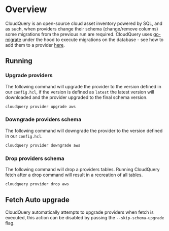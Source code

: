 # Overview

CloudQuery is an open-source cloud asset inventory powered by SQL, and as such, when providers change their schema (change/remove columns) some migrations from the previous run are required. CloudQuery uses [go-migrate](https://github.com/golang-migrate/migrate) under the hood to execute migrations on the database - see how to add them to a provider [here](./developers/sdk/migrations/overview.md).


## Running

### Upgrade providers 

The following command will upgrade the provider to the version defined in our `config.hcl`, if the version is defined as `latest` the latest version will downloaded and the provider upgraded to the final schema version.

```bash
cloudquery provider upgrade aws
```

### Downgrade providers schema

The following command will downgrade the provider to the version defined in our `config.hcl`.
```bash
cloudquery provider downgrade aws
```


### Drop providers schema

The following command will drop a providers tables. Running CloudQuery  fetch after a drop command will result in a recreation of all tables.
```bash
cloudquery provider drop aws
```


## Fetch Auto upgrade

CloudQuery automatically attempts to upgrade providers when fetch is executed, this action can be disabled by passing the `--skip-schema-upgrade` flag.

